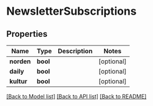# NewsletterSubscriptions

## Properties
Name | Type | Description | Notes
------------ | ------------- | ------------- | -------------
**norden** | **bool** |  | [optional] 
**daily** | **bool** |  | [optional] 
**kultur** | **bool** |  | [optional] 

[[Back to Model list]](../README.md#documentation-for-models) [[Back to API list]](../README.md#documentation-for-api-endpoints) [[Back to README]](../README.md)


